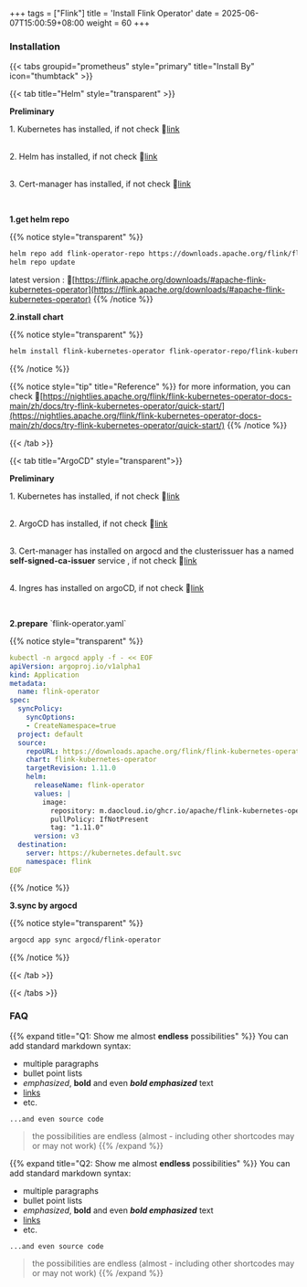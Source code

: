 +++
tags = ["Flink"]
title = 'Install Flink Operator'
date = 2025-06-07T15:00:59+08:00
weight = 60
+++



### Installation

{{< tabs groupid="prometheus" style="primary" title="Install By" icon="thumbtack" >}}

{{< tab title="Helm" style="transparent" >}}
  <p> <b>Preliminary </b></p>
  1. Kubernetes has installed, if not check 🔗<a href="/docs/argo/argo-cd/install_argocd/index.html" target="_blank">link</a> </p></br>
  2. Helm has installed, if not check 🔗<a href="/docs/argo/argo-cd/install_argocd/index.html" target="_blank">link</a> </p></br>
  3. Cert-manager has installed, if not check 🔗<a href="/docs/software/application/cert_manager/index.html" target="_blank">link</a> </p></br>

  <p> <b>1.get helm repo </b></p>

  {{% notice style="transparent" %}}
  ```bash
  helm repo add flink-operator-repo https://downloads.apache.org/flink/flink-kubernetes-operator-1.11.0/
  helm repo update
  ```
  latest version : 🔗[https://flink.apache.org/downloads/#apache-flink-kubernetes-operator](https://flink.apache.org/downloads/#apache-flink-kubernetes-operator)
  {{% /notice %}}

  <p> <b>2.install chart </b></p>

  {{% notice style="transparent" %}}
  ```bash
  helm install flink-kubernetes-operator flink-operator-repo/flink-kubernetes-operator --set image.repository=apache/flink-kubernetes-operator --set webhook.create=false
  ```
  {{% /notice %}}

  {{% notice style="tip" title="Reference" %}} 
  for more information, you can check 🔗[https://nightlies.apache.org/flink/flink-kubernetes-operator-docs-main/zh/docs/try-flink-kubernetes-operator/quick-start/](https://nightlies.apache.org/flink/flink-kubernetes-operator-docs-main/zh/docs/try-flink-kubernetes-operator/quick-start/)
  {{% /notice %}}

{{< /tab >}}

{{< tab title="ArgoCD" style="transparent">}}
  <p> <b>Preliminary </b></p>
  1. Kubernetes has installed, if not check 🔗<a href="/docs/argo/argo-cd/install_argocd/index.html" target="_blank">link</a> </p></br>
  2. ArgoCD has installed, if not check 🔗<a href="/docs/argo/argo-cd/install_argocd/index.html" target="_blank">link</a> </p></br>
  3. Cert-manager has installed on argocd and the clusterissuer has a named <b>self-signed-ca-issuer</b> service , if not check 🔗<a href="/docs/software/application/cert_manager/index.html" target="_blank">link</a> </p></br>
  4. Ingres has installed on argoCD, if not check 🔗<a href="/docs/argo/argo-cd/install_argocd/index.html" target="_blank">link</a> </p></br>

  <p> <b>2.prepare</b> `flink-operator.yaml` </p>

  {{% notice style="transparent" %}}
  ```yaml
  kubectl -n argocd apply -f - << EOF
  apiVersion: argoproj.io/v1alpha1
  kind: Application
  metadata:
    name: flink-operator
  spec:
    syncPolicy:
      syncOptions:
      - CreateNamespace=true
    project: default
    source:
      repoURL: https://downloads.apache.org/flink/flink-kubernetes-operator-1.11.0
      chart: flink-kubernetes-operator
      targetRevision: 1.11.0
      helm:
        releaseName: flink-operator
        values: |
          image:
            repository: m.daocloud.io/ghcr.io/apache/flink-kubernetes-operator
            pullPolicy: IfNotPresent
            tag: "1.11.0"
        version: v3
    destination:
      server: https://kubernetes.default.svc
      namespace: flink
  EOF
  ```
  {{% /notice %}}

  <p> <b>3.sync by argocd</b></p>

  {{% notice style="transparent" %}}
  ```bash
  argocd app sync argocd/flink-operator
  ```
  {{% /notice %}}

{{< /tab >}}

{{< /tabs >}}



### FAQ

{{% expand title="Q1: Show me almost **endless** possibilities" %}}
You can add standard markdown syntax:

- multiple paragraphs
- bullet point lists
- _emphasized_, **bold** and even **_bold emphasized_** text
- [links](https://example.com)
- etc.

```plaintext
...and even source code
```

> the possibilities are endless (almost - including other shortcodes may or may not work)
{{% /expand %}}


{{% expand title="Q2: Show me almost **endless** possibilities" %}}
You can add standard markdown syntax:

- multiple paragraphs
- bullet point lists
- _emphasized_, **bold** and even **_bold emphasized_** text
- [links](https://example.com)
- etc.

```plaintext
...and even source code
```

> the possibilities are endless (almost - including other shortcodes may or may not work)
{{% /expand %}}